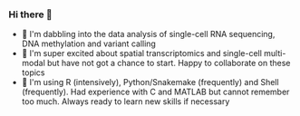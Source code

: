 ### Hi there 👋

- 🔮 I'm dabbling into the data analysis of single-cell RNA sequencing, DNA methylation and variant calling
- 🎉 I'm super excited about spatial transcriptomics and single-cell multi-modal but have not got a chance to start. Happy to collaborate on these topics
- 💾 I'm using R (intensively), Python/Snakemake (frequently) and Shell (frequently). Had experience with C and MATLAB but cannot remember too much. Always ready to learn new skills if necessary


<!--
**zhiyhu/zhiyhu** is a ✨ _special_ ✨ repository because its `README.md` (this file) appears on your GitHub profile.

Here are some ideas to get you started:

- 🔭 I’m currently working on ...
- 🌱 I’m currently learning ...
- 👯 I’m looking to collaborate on ...
- 🤔 I’m looking for help with ...
- 💬 Ask me about ...
- 📫 How to reach me: ...
- 😄 Pronouns: ...
- ⚡ Fun fact: ...
-->
